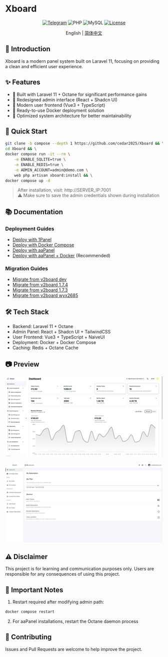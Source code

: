 # Xboard

<div align="center">

[![Telegram](https://img.shields.io/badge/Telegram-Channel-blue)](https://t.me/XboardOfficial)
![PHP](https://img.shields.io/badge/PHP-8.2+-green.svg)
![MySQL](https://img.shields.io/badge/MySQL-5.7+-blue.svg)
[![License](https://img.shields.io/badge/License-MIT-yellow.svg)](LICENSE)

English | [简体中文](README_CN.md)

</div>

## 📖 Introduction

Xboard is a modern panel system built on Laravel 11, focusing on providing a clean and efficient user experience.

## ✨ Features

- 🚀 Built with Laravel 11 + Octane for significant performance gains
- 🎨 Redesigned admin interface (React + Shadcn UI)
- 📱 Modern user frontend (Vue3 + TypeScript)
- 🐳 Ready-to-use Docker deployment solution
- 🎯 Optimized system architecture for better maintainability

## 🚀 Quick Start

```bash
git clone -b compose --depth 1 https://github.com/cedar2025/Xboard && \
cd Xboard && \
docker compose run -it --rm \
    -e ENABLE_SQLITE=true \
    -e ENABLE_REDIS=true \
    -e ADMIN_ACCOUNT=admin@demo.com \
    web php artisan xboard:install && \
docker compose up -d
```

> After installation, visit: http://SERVER_IP:7001  
> ⚠️ Make sure to save the admin credentials shown during installation

## 📚 Documentation

### Deployment Guides
- [Deploy with 1Panel](./docs/zh-CN/installation/1panel.md)
- [Deploy with Docker Compose](./docs/zh-CN/installation/docker-compose.md)
- [Deploy with aaPanel](./docs/zh-CN/installation/aapanel.md)
- [Deploy with aaPanel + Docker](./docs/zh-CN/installation/aapanel-docker.md) (Recommended)

### Migration Guides
- [Migrate from v2board dev](./docs/zh-CN/migration/v2board-dev.md)
- [Migrate from v2board 1.7.4](./docs/zh-CN/migration/v2board-1.7.4.md)
- [Migrate from v2board 1.7.3](./docs/zh-CN/migration/v2board-1.7.3.md)
- [Migrate from v2board wyx2685](./docs/zh-CN/migration/v2board-wyx2685.md)

## 🛠️ Tech Stack

- Backend: Laravel 11 + Octane
- Admin Panel: React + Shadcn UI + TailwindCSS
- User Frontend: Vue3 + TypeScript + NaiveUI
- Deployment: Docker + Docker Compose
- Caching: Redis + Octane Cache

## 📷 Preview
![Admin Preview](./docs/images/admin.png)

![User Preview](./docs/images/user.png)

## ⚠️ Disclaimer

This project is for learning and communication purposes only. Users are responsible for any consequences of using this project.

## 🔔 Important Notes

1. Restart required after modifying admin path:
```bash
docker compose restart
```

2. For aaPanel installations, restart the Octane daemon process

## 🤝 Contributing

Issues and Pull Requests are welcome to help improve the project.